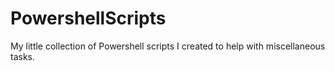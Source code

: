 # PowershellScripts
My little collection of Powershell scripts I created to help with miscellaneous tasks.